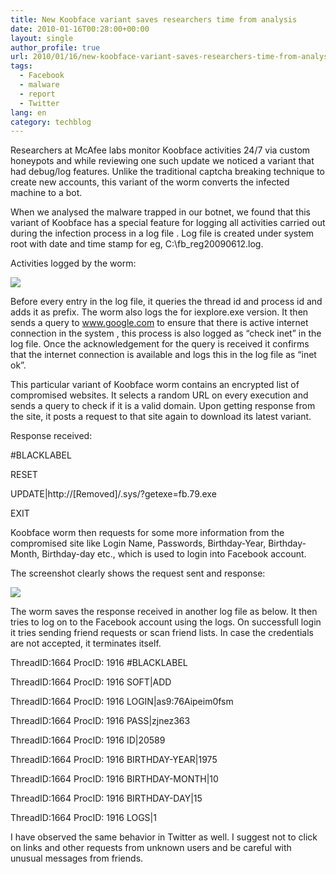 ```yaml
---
title: New Koobface variant saves researchers time from analysis
date: 2010-01-16T00:28:00+00:00
layout: single
author_profile: true
url: 2010/01/16/new-koobface-variant-saves-researchers-time-from-analysis/
tags:
  - Facebook
  - malware
  - report
  - Twitter
lang: en
category: techblog
---
```

Researchers at McAfee labs monitor Koobface activities 24/7 via custom honeypots and while reviewing one such update we noticed a variant that had debug/log features. Unlike the traditional captcha breaking technique to create new accounts, this variant of the worm converts the infected machine to a bot.

When we analysed the malware trapped in our botnet, we found that this variant of Koobface has a special feature for logging all activities carried out during the infection process in a log file . Log file is created under system root with date and time stamp for eg, C:\fb_reg20090612.log.

Activities logged by the worm:

[![](http://2.bp.blogspot.com/_vaUVXcmC3OI/S1EAVBo2CoI/AAAAAAAAApc/CQsUkVKWfBw/s640/log.jpg)](http://2.bp.blogspot.com/_vaUVXcmC3OI/S1EAVBo2CoI/AAAAAAAAApc/CQsUkVKWfBw/s1600-h/log.jpg)

Before every entry in the log file, it queries the thread id and process id and adds it as prefix. The worm also logs the for iexplore.exe version. It then sends a query to www.google.com to ensure that there is active internet connection in the system , this process is also logged as “check inet” in the log file. Once the acknowledgement for the query is received it confirms that the internet connection is available and logs this in the log file as “inet ok”.

This particular variant of Koobface worm contains an encrypted list of compromised websites. It selects a random URL on every execution and sends a query to check if it is a valid domain. Upon getting response from the site, it posts a request to that site again to download its latest variant.

Response received:

#BLACKLABEL

RESET

UPDATE|http://[Removed]/.sys/?getexe=fb.79.exe

EXIT

Koobface worm then requests for some more information from the compromised site like Login Name, Passwords, Birthday-Year, Birthday-Month, Birthday-day etc., which is used to login into Facebook account.

The screenshot clearly shows the request sent and response:

[![](http://1.bp.blogspot.com/_vaUVXcmC3OI/S1EAVyJizcI/AAAAAAAAApk/hCE3nSaqxCE/s640/Sniffer.jpg)](http://1.bp.blogspot.com/_vaUVXcmC3OI/S1EAVyJizcI/AAAAAAAAApk/hCE3nSaqxCE/s1600-h/Sniffer.jpg)

The worm saves the response received in another log file as below. It then tries to log on to the Facebook account using the logs. On successfull login it tries sending friend requests or scan friend lists. In case the credentials are not accepted, it terminates itself.

ThreadID:1664 ProcID: 1916 #BLACKLABEL

ThreadID:1664 ProcID: 1916 SOFT|ADD

ThreadID:1664 ProcID: 1916 LOGIN|as9:76Aipeim0fsm

ThreadID:1664 ProcID: 1916 PASS|zjnez363

ThreadID:1664 ProcID: 1916 ID|20589

ThreadID:1664 ProcID: 1916 BIRTHDAY-YEAR|1975

ThreadID:1664 ProcID: 1916 BIRTHDAY-MONTH|10

ThreadID:1664 ProcID: 1916 BIRTHDAY-DAY|15

ThreadID:1664 ProcID: 1916 LOGS|1

I have observed the same behavior in Twitter as well. I suggest not to click on links and other requests from unknown users and be careful with unusual messages from friends.